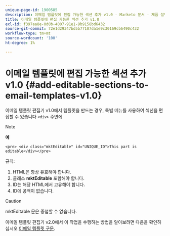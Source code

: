 ```yaml
---
unique-page-id: 1900585
description: 이메일 템플릿에 편집 가능한 섹션 추가 v1.0 - Marketo 문서 - 제품 설명서
title: 이메일 템플릿에 편집 가능한 섹션 추가 v1.0
exl-id: f397aa8e-0d0b-4007-91e1-9b9158bd6432
source-git-commit: 72e1d29347bd5b77107da1e9c30169cb6490c432
workflow-type: tm+mt
source-wordcount: '100'
ht-degree: 1%

---
```


# 이메일 템플릿에 편집 가능한 섹션 추가 v1.0 {#add-editable-sections-to-email-templates-v1.0}

이메일 템플릿 편집기 v1.0에서 템플릿을 만드는 경우, 특별 메뉴를 사용하여 섹션을 편집할 수 있습니다 `<div>` 주변에

>[!NOTE]
>
>**예**
>
>`<pre> <div class="mktEditable" id="UNIQUE_ID">This part is editable</div></pre>`

규칙:

1. HTML은 항상 유효해야 합니다.
1. 클래스 **mktEditable** 포함해야 합니다.
1. ID는 해당 HTML에서 고유해야 합니다.
1. ID에 공백이 없습니다.

>[!CAUTION]
>
>mktEditable 문은 중첩할 수 없습니다.

이메일 템플릿 편집기 v2.0에서 이 작업을 수행하는 방법을 알아보려면 다음을 확인하십시오 [이메일 템플릿 구문](/help/marketo/product-docs/email-marketing/general/email-editor-2/email-template-syntax.md).
